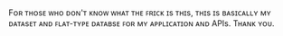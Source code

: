 Fᴏʀ ᴛʜᴏsᴇ ᴡʜᴏ ᴅᴏɴ'ᴛ ᴋɴᴏᴡ ᴡʜᴀᴛ ᴛʜᴇ ꜰʀɪᴄᴋ ɪs ᴛʜɪs, ᴛʜɪs ɪs ʙᴀsɪᴄᴀʟʟʏ ᴍʏ ᴅᴀᴛᴀsᴇᴛ ᴀɴᴅ ꜰʟᴀᴛ-ᴛʏᴘᴇ ᴅᴀᴛᴀʙsᴇ ꜰᴏʀ ᴍʏ ᴀᴘᴘʟɪᴄᴀᴛɪᴏɴ ᴀɴᴅ APIs.
Tʜᴀɴᴋ ʏᴏᴜ.
